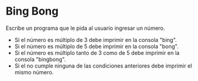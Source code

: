 # Bing Bong

Escribe un programa que le pida al usuario ingresar un número.

* Si el número es múltiplo de 3 debe imprimir en la consola "bing".
* Si el número es múltiplo de 5 debe imprimir en la consola "bong".
* Si el número es múltiplo tanto de 3 como de 5 debe imprimir en la consola "bingbong".
* Si el no cumple ninguna de las condiciones anteriores debe imprimir el mismo número.
